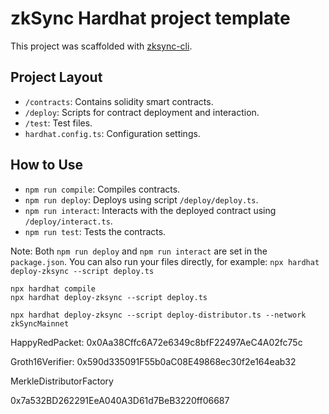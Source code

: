 # zkSync Hardhat project template

This project was scaffolded with [zksync-cli](https://github.com/matter-labs/zksync-cli).

## Project Layout

-   `/contracts`: Contains solidity smart contracts.
-   `/deploy`: Scripts for contract deployment and interaction.
-   `/test`: Test files.
-   `hardhat.config.ts`: Configuration settings.

## How to Use

-   `npm run compile`: Compiles contracts.
-   `npm run deploy`: Deploys using script `/deploy/deploy.ts`.
-   `npm run interact`: Interacts with the deployed contract using `/deploy/interact.ts`.
-   `npm run test`: Tests the contracts.

Note: Both `npm run deploy` and `npm run interact` are set in the `package.json`. You can also run your files directly, for example: `npx hardhat deploy-zksync --script deploy.ts`

```
npx hardhat compile
npx hardhat deploy-zksync --script deploy.ts

npx hardhat deploy-zksync --script deploy-distributor.ts --network zkSyncMainnet

```

HappyRedPacket: 0x0Aa38Cffc6A72e6349c8bfF22497AeC4A02fc75c

Groth16Verifier:
0x590d335091F55b0aC08E49868ec30f2e164eab32

MerkleDistributorFactory

0x7a532BD262291EeA040A3D61d7BeB3220ff06687
